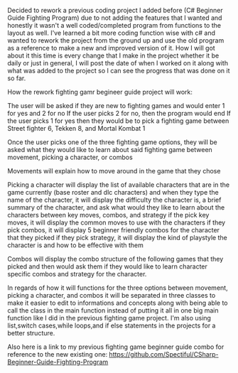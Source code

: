 Decided to rework a previous coding project I added before (C# Beginner Guide Fighting Program) due to not adding the features that I wanted and honestly it wasn't a well coded/completed program from functions to the layout as well.
I've learned a bit more coding function wise with c# and wanted to rework the project from the ground up and use the old program as a reference to make a new and improved version of it.
How I will got about it this time is every change that I make in the project whether it be daily or just in general, I will post the date of when I worked on it along with what was added to the project so I can see the progress that was done on it so far.

How the rework fighting gamr begineer guide project will work:

The user will be asked if they are new to fighting games and would enter 1 for yes and 2 for no
If the user picks 2 for no, then the program would end
If the user picks 1 for yes then they would be to pick a fighting game between Street fighter 6, Tekken 8, and Mortal Kombat 1

Once the user picks one of the three fighting game options, they will be asked what they would like to learn about said fighting game
between movement, picking a character, or combos

Movements will explain how to move around in the game that they chose

Picking a character will display the list of available characters that are in the game currently (base roster and dlc characters)
and when they type the name of the character, it will display the difficulty the character is, a brief summary of the character, and ask what would they like to learn about the characters between key moves, combos, and strategy
if the pick key moves, it will display the common moves to use with the characters
if they pick combos, it will display 5 beginner friendly combos for the character that they picked
if they pick strategy, it will display the kind of playstyle the character is and how to be effective with them

Combos will display the combo structure of the following games that they picked and then would ask them if they would like to learn character specific combos and strategy for the character.

In regards of how it will functions for the three options between movement, picking a character, and combos it will be separated in three classes to make it easier to edit to informations and concepts
along with being able to call the class in the main function instead of putting it all in one big main function like I did in the previous fighting game project. I'm also using list,switch cases,while loops,and if else statements in the projects for a better structure.

Also here is a link to my previous fighting game beginner guide combo for reference to the new existing one:
https://github.com/Spectiful/CSharp-Beginner-Guide-Fighting-Program

